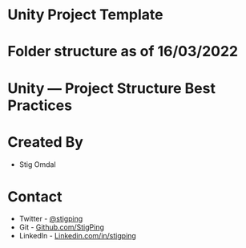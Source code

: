 # Unity Project Template
Folder structure as of 16/03/2022
=============

Unity — Project Structure Best Practices
=============

Created By
=============

- Stig Omdal

Contact
=============

- Twitter - <a href="https://twitter.com/stigping/">@stigping</a>
- Git - <a href="https://github.com/StigPing/">Github.com/StigPing</a>
- LinkedIn - <a href="https://Linkedin.com/in/stigping">Linkedin.com/in/stigping</a>